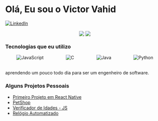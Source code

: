 # Olá, Eu sou o Victor Vahid

[![LinkedIn](https://img.shields.io/badge/LinkedIn-0077B5?style=for-the-badge&logo=linkedin&logoColor=white)](https://www.linkedin.com/in/victorvahid/)

<div align="center">
    <img align="center" src="https://github-readme-stats.vercel.app/api?username=VictorVahid&show_icons=true&line_height=23&theme=ocean_dark&hide=contribs,prs"/>
    <img align="center" src="https://github-readme-stats.vercel.app/api/top-langs/?username=VictorVahid&layout=compact&theme=ocean_dark"/>
</div>

### Tecnologias que eu utilizo

<div style="display: flex; justify-content: space-around;">
    <img align="center" alt="JavaScript" src="https://img.shields.io/badge/JavaScript-F7DF1E?style=for-the-badge&logo=javascript&logoColor=black"/>
    <img align="center" alt="C" src="https://img.shields.io/badge/C-00599C?style=for-the-badge&logo=c&logoColor=white"/>
    <img align="center" alt="Java" src="https://img.shields.io/badge/Java-ED8B00?style=for-the-badge&logo=openjdk&logoColor=white"/>
    <img align="center" alt="Python" src="https://img.shields.io/badge/Python-14354C?style=for-the-badge&logo=python&logoColor=white"/>
</div>
</br>

aprendendo um pouco todo dia para ser um engenheiro de software. 

### Alguns Projetos Pessoais
- [Primeiro Projeto em React Native](https://ocean-frontend-victorvahids-projects.vercel.app/)</br>
- [PetShop](https://onebite-victorvahids-projects.vercel.app/)</br>
- [Verificador de Idades - JS](https://estudos-java-script-oaoc-victorvahids-projects.vercel.app/)</br>
- [Relógio Automatizado](https://estudos-java-script-victorvahids-projects.vercel.app/)</br>


